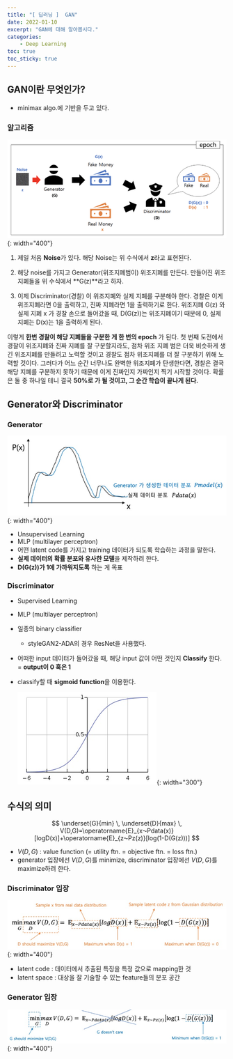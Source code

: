 ```yaml
---
title: "[ 딥러닝 ]  GAN"
date: 2022-01-10
excerpt: "GAN에 대해 알아봅시다."
categories: 
    - Deep Learning
toc: true
toc_sticky: true
---
```



## GAN이란 무엇인가?

- minimax algo.에 기반을 두고 있다.

### 알고리즘

![1.png](/assets/images/posts/deep_learning/gan/1.png){: width="400"}

1. 제일 처음 **Noise**가 있다. 해당 Noise는 위 수식에서 **z**라고 표현된다.

2. 해당 noise를 가지고 Generator(위조지폐범이) 위조지폐를 만든다. 만들어진 위조지폐들을 위 수식에서 **G(z)**라고 하자.

3. 이제 Discriminator(경찰) 이 위조지폐와 실제 지폐를 구분해야 한다. 경찰은 이게 위조지폐라면 0을 출력하고, 진짜 지폐라면 1을 출력하기로 한다. 위조지폐 G(z) 와 실제 지폐 x 가 경찰 손으로 들어갔을 때, D(G(z))는 위조지폐이기 때문에 0, 실제 지폐는 D(x)는 1을 출력하게 된다.

이렇게 **한번 경찰이 해당 지폐들을 구분한 게 한 번의 epoch** 가 된다. 첫 번째 도전에서 경찰이 위조지폐와 진짜 지폐를 잘 구분할지라도, 점차 위조 지폐 범은 더욱 비슷하게 생긴 위조지폐를 만들려고 노력할 것이고 경찰도 점차 위조지폐를 더 잘 구분하기 위해 노력할 것이다. 그러다가 어느 순간 너무나도 완벽한 위조지폐가 탄생한다면, 경찰은 결국 해당 지폐를 구분하지 못하기 때문에 이게 진짜인지 가짜인지 찍기 시작할 것이다. 확률은 둘 중 하나일 테니 결국 **50%로 가 될 것이고, 그 순간 학습이 끝나게 된다.**




## Generator와 Discriminator

### Generator

![2.jpg](/assets/images/posts/deep_learning/gan/2.jpg){: width="400"}

- Unsupervised Learning
- MLP (multilayer perceptron)
- 어떤 latent code를 가지고 training 데이터가 되도록 학습하는 과정을 말한다.
- **실제 데이터의 확률 분포와 유사한 모델**을 제작하려 한다.
- **D(G(z))가 1에 가까워지도록** 하는 게 목표


### Discriminator

- Supervised Learning
- MLP (multilayer perceptron)
- 일종의 binary classifier
    - styleGAN2-ADA의 경우 ResNet을 사용했다.
- 어떠한 input 데이터가 들어갔을 때, 해당 input 값이 어떤 것인지 **Classify** 한다. = **output이 0 혹은 1**
- classify할 때 **sigmoid function**을 이용한다.

    ![3.jpg](/assets/images/posts/deep_learning/gan/3.jpg){: width="300"}



## 수식의 의미

$$
\underset{G}{min} \, \underset{D}{max} \, V(D,G)=\operatorname{E}_{x⁓Pdata(x)}[logD(x)]+\operatorname{E}_{z⁓Pz(z)}[log(1-D(G(z)))]
$$

- $V(D,G)$ : value function (= utility ftn. = objective ftn. = loss ftn.)
- generator 입장에선 $V(D,G)$를 minimize, discriminator 입장에선 $V(D,G)$를 maximize하려 한다.

### Discriminator 입장

![4.jpg](/assets/images/posts/deep_learning/gan/4.jpg){: width="400"}

- latent code : 데이터에서 추출된 특징을 특정 값으로 mapping한 것
- latent space : 대상을 잘 기술할 수 있는 feature들의 분포 공간


### Generator 입장

![5.jpg](/assets/images/posts/deep_learning/gan/5.jpg){: width="400"}

